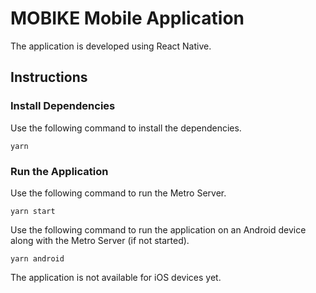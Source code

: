 # MOBIKE Mobile Application

 The application is developed using React Native.

## Instructions

### Install Dependencies

Use the following command to install the dependencies.

```shell
yarn
```

### Run the Application

Use the following command to run the Metro Server.

```shell
yarn start
```

Use the following command to run the application on an Android device along with the Metro Server (if not started).

```shell
yarn android
```

The application is not available for iOS devices yet.

